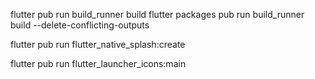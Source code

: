 <!-- Build Run to Generate From Json and To Json -->
flutter pub run build_runner build
flutter packages pub run build_runner build --delete-conflicting-outputs

<!-- Generate Splash Icons  -->
flutter pub run flutter_native_splash:create
<!-- Flutter Launcher Icons  -->
flutter pub run flutter_launcher_icons:main